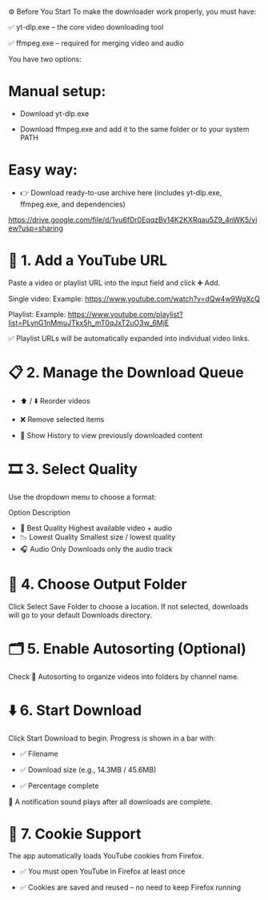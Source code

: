 ⚙️ Before You Start
To make the downloader work properly, you must have:

✅ yt-dlp.exe – the core video downloading tool

✅ ffmpeg.exe – required for merging video and audio

You have two options:

# Manual setup:

- Download yt-dlp.exe

- Download ffmpeg.exe and add it to the same folder or to your system PATH

# Easy way:
- 👉 Download ready-to-use archive here (includes yt-dlp.exe, ffmpeg.exe, and dependencies)

https://drive.google.com/file/d/1vu6fDr0EqqzBv14K2KXRqau5Z9_4nWK5/view?usp=sharing





# 🔗 1. Add a YouTube URL
Paste a video or playlist URL into the input field and click ➕ Add.

Single video:
Example:
https://www.youtube.com/watch?v=dQw4w9WgXcQ

Playlist:
Example:
https://www.youtube.com/playlist?list=PLynG1nMmuJTkx5h_mT0qJxT2uO3w_6MjE

✅ Playlist URLs will be automatically expanded into individual video links.


# 📋 2. Manage the Download Queue
- ⬆️ / ⬇️ Reorder videos

- ❌ Remove selected items

- 📜 Show History to view previously downloaded content


# 🎞️ 3. Select Quality
Use the dropdown menu to choose a format:

Option	Description
- 🎥 Best Quality	Highest available video + audio
- 📉 Lowest Quality	Smallest size / lowest quality
- 🎧 Audio Only	Downloads only the audio track


# 📁 4. Choose Output Folder
Click Select Save Folder to choose a location.
If not selected, downloads will go to your default Downloads directory.


# 🗂️ 5. Enable Autosorting (Optional)
Check 📂 Autosorting to organize videos into folders by channel name.


# ⬇️ 6. Start Download
Click Start Download to begin. Progress is shown in a bar with:

- ✅ Filename

- ✅ Download size (e.g., 14.3MB / 45.6MB)

- ✅ Percentage complete

🔔 A notification sound plays after all downloads are complete.


# 🍪 7. Cookie Support
The app automatically loads YouTube cookies from Firefox.

- ✅ You must open YouTube in Firefox at least once

- ✅ Cookies are saved and reused – no need to keep Firefox running
